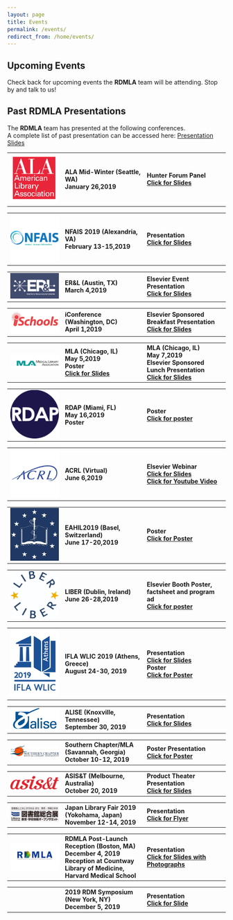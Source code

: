 ```yaml
---
layout: page
title: Events
permalink: /events/
redirect_from: /home/events/
---
```


## Upcoming Events
Check back for upcoming events the **RDMLA** team will be attending. Stop by and talk to us!

## Past RDMLA Presentations

The **RDMLA** team has presented at the following conferences.
<br>
A complete list of past presentation can be accessed here: [Presentation Slides](https://github.com/RDMLA/home/blob/master/images/presentationslides.pdf)

<table>
  <tr><td rowspan="1" width="20%"><img src="/images/ala.jpg" alt="ALA Logo"></td>
    <td rowspan="1" width="30%"><div><b>ALA Mid-Winter (Seattle, WA)<br> January 26,2019</b></div></td>
    <td rowspan="1" width="30%"><div><b>Hunter Forum Panel <br><a href="https://github.com/RDMLA/home/blob/master/ala2019.pdf" target="_blank">Click for Slides</a></b></div></td></tr>
</table>

<table>
  <tr><td rowspan="1" width="20%"><img src="/images/NFAIS.png" alt="NFAIS Logo"></td>
    <td rowspan="1" width="30%"><div><b>NFAIS 2019 (Alexandria, VA)<br> February 13-15,2019</b></div></td>
    <td rowspan="1" width="30%"><div><b>Presentation<br><a href="https://github.com/RDMLA/home/blob/master/NFAIS2019.pdf" target="_blank">Click for Slides</a></b></div></td></tr>
</table>

<table>
  <tr><td rowspan="1" width="20%"><img src="/images/ERL.png" alt="ER&L Logo"></td>
    <td rowspan="1" width="30%"><div><b>ER&L (Austin, TX)<br> March 4,2019</b></div></td>
     <td rowspan="1" width="30%"><div><b>Elsevier Event Presentation<br><a href="https://github.com/RDMLA/home/blob/master/erl2019.pdf" target="_blank" >Click for Slides</a></b></div></td></tr>
</table>

<table>
  <tr><td rowspan="1" width="20%"><img src="/images/ischools.jpg" alt="iconference Logo"></td>
     <td rowspan="1" width="30%"><div><b>iConference (Washington, DC)<br> April 1,2019</b></div></td>
    <td rowspan="1" width="30%"><div><b>Elsevier Sponsored Breakfast Presentation<br><a href="https://github.com/RDMLA/home/blob/master/iconference2019.pdf" target="_blank">Click for Slides</a></b></div></td></tr>
</table>

<table>
  <tr><td rowspan="1" width="20%"><img src="/images/mla.png" alt="MLA Logo"></td>
    <td rowspan="1" width="30%"><div><b>MLA (Chicago, IL)<br> May 5,2019<br>Poster<br><a href="https://github.com/RDMLA/home/blob/master/mla2019.pdf" target="_blank">Click for Slides</a></b></div></td>
    <td rowspan="1" width="30%"><div><b>MLA (Chicago, IL)<br> May 7,2019<br>Elsevier Sponsored Lunch Presentation<br><a href="https://github.com/RDMLA/home/blob/master/mlaslides2019.pdf" target="_blank">Click for Slides</a></b></div></td></tr>
</table>

<table>
  <tr><td rowspan="1" width="20%"><img src="/images/rdap.png" alt="RDAP Logo"></td>
    <td rowspan="1" width="30%"><div><b>RDAP (Miami, FL)<br> May 16,2019<br>Poster</b></div></td>
  <td rowspan="1" width="30%"><div><b>Poster<br><a href="https://github.com/RDMLA/home/blob/master/rdap2019.pdf" target="_blank">Click for poster</a></b></div></td></tr>
</table>

<table>
  <tr><td rowspan="1" width="20%"><img src="/images/acrl.jpg" alt="ACRL Logo"></td>
    <td rowspan="1" width="30%"><div><b>ACRL (Virtual)<br> June 6,2019</b></div></td>
    <td rowspan="1" width="30%"><div><b>Elsevier Webinar<br><a href="https://github.com/RDMLA/home/blob/master/acrl2019.pdf" target="_blank">Click for Slides</a><br><a href="https://youtu.be/ApRFHQ6WibQ " target="_blank">Click for Youtube Video</a></b></div></td></tr>
</table>

<table>
  <tr><td rowspan="1" width="20%"><img src="/images/EAHIL.jpg" alt="EAHIL Logo"></td>
    <td rowspan="1" width="30%"><div><b>EAHIL2019 (Basel, Switzerland)<br> June 17-20,2019</b></div></td>
    <td rowspan="1" width="30%"><div><b>Poster<br><a href="https://github.com/RDMLA/home/blob/master/EAHIL.pdf" target="_blank">Click for Poster</a></b></div></td></tr>
</table>

<table>
  <tr><td rowspan="1" width="20%"><img src="/images/liber.png" alt="LIBER Logo"></td>
    <td rowspan="1" width="30%"><div><b>LIBER (Dublin, Ireland)<br> June 26-28,2019</b></div></td>
    <td rowspan="1" width="30%"><div><b>Elsevier Booth Poster, factsheet and program ad<br><a href="https://github.com/RDMLA/home/blob/master/rdap2019.pdf" target="_blank">Click for poster</a></b></div></td></tr>
</table>

<table>
  <tr><td rowspan="1" width="20%"><img src="/images/IFLA.png" alt="IFLA Logo"></td>
    <td rowspan="1" width="30%"><div><b>IFLA WLIC 2019 (Athens, Greece)<br> August 24-30, 2019</b></div></td>
    <td rowspan="1" width="30%"><div><b>Presentation <br><a href="https://github.com/RDMLA/home/blob/master/IFLA2019.pdf" target="_blank">Click for Slides</a><br>Poster<br><a href="https://github.com/RDMLA/home/blob/master/IFLAPoster.pdf " target="_blank">Click for Poster</a></b></div></td></tr>
</table>

<table>
  <tr><td rowspan="1" width="20%"><img src="/images/alise.png" alt="ALISE Logo"></td>
    <td rowspan="1" width="30%"><div><b>ALISE (Knoxville, Tennessee)<br> September 30, 2019</b></div></td>
    <td rowspan="1" width="30%"><div><b>Presentation <br><a href="https://github.com/RDMLA/home/blob/master/ALISE2019.pdf" target="_blank">Click for Slides</a></b></div></td>
  </tr>
</table>

<table>
  <tr><td rowspan="1" width="20%"><img src="/images/mlasc.jpg" alt="SCMLA Logo"></td>
    <td rowspan="1" width="30%"><div><b>Southern Chapter/MLA (Savannah, Georgia)<br> October 10-12, 2019</b></div></td>
    <td rowspan="1" width="30%"><div><b>Poster Presentation <br><a href="https://github.com/RDMLA/home/blob/master/MLA Southern chapter_Final.pdf" target="_blank">Click for Poster</a></b></div></td>
  </tr>
</table>

<table>
  <tr><td rowspan="1" width="20%"><img src="/images/asist.jpg" alt="ASIS&TLogo"></td>
    <td rowspan="1" width="30%"><div><b>ASIS&T (Melbourne, Australia)<br> October 20, 2019</b></div></td>
    <td rowspan="1" width="30%"><div><b>Product Theater Presentation <br><a href="https://github.com/RDMLA/home/blob/master/images/RDMLA_ASIST2019.PDF" target="_blank">Click for Slides</a></b></div></td>
  </tr>
</table>

<table>
  <tr><td rowspan="1" width="20%"><img src="/images/Japan.JPG" alt="Japan Library Fair"></td>
    <td rowspan="1" width="30%"><div><b>Japan Library Fair 2019 (Yokohama, Japan)<br> November 12-14, 2019</b></div></td>
    <td rowspan="1" width="30%"><div><b>Presentation <br><a href="https://github.com/RDMLA/home/blob/master/images/RDMLAJapan.pdf" target="_blank">Click for Flyer</a></b></div></td></tr>
</table>

<table>
  <tr><td rowspan="1" width="20%"><img src="/images/rdmla-logo.jpg" alt="RDMLA"></td>
    <td rowspan="1" width="30%"><div><b>RDMLA Post-Launch Reception (Boston, MA)<br> December 4, 2019<br>Reception at Countway Library of Medicine, Harvard Medical School</b></div></td>
    <td rowspan="1" width="30%"><div><b>Presentation <br><a href="images/presentations/12_4 Reception Slideshow.pdf" target="_blank">Click for Slides with Photographs</a></b></div></td></tr>
</table>

<table>
  <tr><td rowspan="1" width="20%"></td>
    <td rowspan="1" width="30%"><div><b>2019 RDM Symposium (New York, NY)<br> December 5, 2019</b></div></td>
    <td rowspan="1" width="30%"><div><b>Presentation <br><a href="images/presentations/RDMLA_NY 12_5_finalupdated.pdf" target="_blank">Click for Slide</a></b></div></td></tr>
</table>
